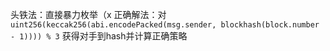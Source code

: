 头铁法：直接暴力枚举（x
正确解法：对```uint256(keccak256(abi.encodePacked(msg.sender, blockhash(block.number - 1)))) % 3```
获得对手到hash并计算正确策略